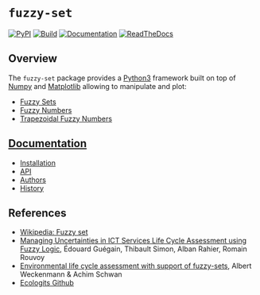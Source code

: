 # `fuzzy-set`

[![PyPI](https://img.shields.io/pypi/v/fuzzy-set-nokia.svg)](https://pypi.python.org/pypi/fuzzy-set-nokia/)
[![Build](https://github.com/Nokia-Bell-Labs/fuzzy-set/workflows/build/badge.svg)](https://github.com/Nokia-Bell-Labs/fuzzy-set-nokia/actions/workflows/build.yml)
[![Documentation](https://github.com/Nokia-Bell-Labs/fuzzy-set/workflows/docs/badge.svg)](https://github.com/Nokia-Bell-Labs/fuzzy-set-nokia/actions/workflows/docs.yml)
[![ReadTheDocs](https://readthedocs.org/projects/fuzzy-set/badge/?version=latest)](https://fuzzy-set-nokia.readthedocs.io/en/)


## Overview

The `fuzzy-set` package provides a [Python3](https://www.python.org/downloads/) framework built on top of [Numpy](https://numpy.org/) and [Matplotlib](https://matplotlib.org/) allowing to manipulate and plot:

* [Fuzzy Sets](https://fuzzy-set.readthedocs.io/en/latest/fuzzy_set.fuzzy_set.html)
* [Fuzzy Numbers](https://fuzzy-set.readthedocs.io/en/latest/fuzzy_set.fuzzy_number.html)
* [Trapezoidal Fuzzy Numbers](https://fuzzy-set.readthedocs.io/en/latest/fuzzy_set.fuzzy_set.html)

## [Documentation](https://fuzzy-set.readthedocs.io/en/latest/)

* [Installation](https://fuzzy-set.readthedocs.io/en/latest/installation.html)
* [API](https://fuzzy-set.readthedocs.io/en/latest/api/index.html)
* [Authors](https://fuzzy-set.readthedocs.io/en/latest/authors.html)
* [History](https://fuzzy-set.readthedocs.io/en/latest/history.html)

## References

* [Wikipedia: Fuzzy set](https://en.wikipedia.org/wiki/Fuzzy_set) 
* [Managing Uncertainties in ICT Services Life Cycle Assessment using Fuzzy Logic](https://hal.science/hal-04532041/), Édouard Guégain, Thibault Simon, Alban Rahier, Romain Rouvoy
* [Environmental life cycle assessment with support of fuzzy-sets](https://link.springer.com/article/10.1007/BF02977589), Albert Weckenmann & Achim Schwan
* [Ecologits Github](https://github.com/genai-impact/ecologits/tree/main/ecologits/data)
